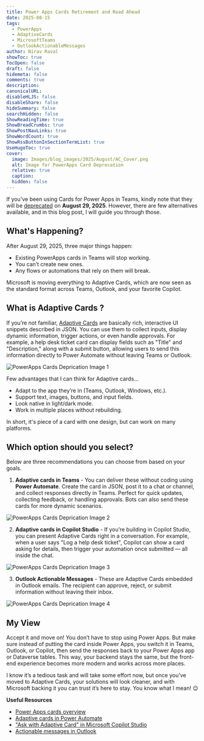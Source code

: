 ```yaml
---
title: Power Apps Cards Retirement and Road Ahead
date: 2025-08-15
tags:
  - PowerApps
  - AdaptiveCards
  - MicrosoftTeams
  - OutlookActionableMessages
author: Nirav Raval
showToc: true
TocOpen: false
draft: false
hidemeta: false
comments: true
description: 
canonicalURL: 
disableHLJS: false
disableShare: false
hideSummary: false
searchHidden: false
ShowReadingTime: true
ShowBreadCrumbs: true
ShowPostNavLinks: true
ShowWordCount: true
ShowRssButtonInSectionTermList: true
UseHugoToc: true
cover:
  image: Images/blog_images/2025/August/AC_Cover.png
  alt: Image for PowerApps Card Deprecation
  relative: true
  caption: 
  hidden: false
---
```


If you’ve been using Cards for Power Apps in Teams, kindly note that they will be [deprecated](https://learn.microsoft.com/en-us/power-platform/important-changes-coming#deprecation-of-cards-for-power-apps) on **August 29, 2025**. However, there are few alternatives available, and in this blog post, I will guide you through those.
## What's Happening?

After August 29, 2025, three major things happen:

- Existing PowerApps cards in Teams will stop working.
- You can’t create new ones.   
- Any flows or automations that rely on them will break.

Microsoft is moving everything to Adaptive Cards, which are now seen as the standard format across Teams, Outlook, and your favorite Copilot.
## What is Adaptive Cards ?

If you’re not familiar, [Adaptive Cards](https://adaptivecards.io/) are basically rich, interactive UI snippets described in JSON. You can use them to collect inputs, display dynamic information, trigger actions, or even handle approvals. For example, a help desk ticket card can display fields such as "Title" and "Description," along with a submit button, allowing users to send this information directly to Power Automate without leaving Teams or Outlook.

![PowerApps Cards Deprication Image 1](/Images/blog_images/2025/August/AC_1.png)

Few advantages that I can think for Adaptive cards...

- Adapt to the app they’re in (Teams, Outlook, Windows, etc.).
- Support text, images, buttons, and input fields.
- Look native in light/dark mode.
- Work in multiple places without rebuilding.

In short, it's piece of a card with one design, but can work on many platforms.

## Which option should you select?

Below are three recommendations you can choose from based on your goals.

1. **Adaptive cards in Teams** - You can deliver these without coding using **Power Automate**. Create the card in JSON, post it to a chat or channel, and collect responses directly in Teams. Perfect for quick updates, collecting feedback, or handling approvals. Bots can also send these cards for more dynamic scenarios.

![PowerApps Cards Deprication Image 2](/Images/blog_images/2025/August/AC_2.png)

2. **Adaptive cards in Copilot Studio** - If you’re building in Copilot Studio, you can present Adaptive Cards right in a conversation. For example, when a user says "Log a help desk ticket", Copilot can show a card asking for details, then trigger your automation once submitted — all inside the chat.

![PowerApps Cards Deprication Image 3](/Images/blog_images/2025/August/AC_3.png)

3. **Outlook Actionable Messages** - These are Adaptive Cards embedded in Outlook emails. The recipient can approve, reject, or submit information without leaving their inbox.

![PowerApps Cards Deprication Image 4](/Images/blog_images/2025/August/AC_4.png)

## My View

Accept it and move on! You don’t have to stop using Power Apps. But make sure instead of putting the card inside Power Apps, you switch it in Teams, Outlook, or Copilot, then send the responses back to your Power Apps app or Dataverse tables. This way, your backend stays the same, but the front-end experience becomes more modern and works across more places.

I know it’s a tedious task and will take some effort now, but once you’ve moved to Adaptive Cards, your solutions will look cleaner, and with Microsoft backing it you can trust it’s here to stay. You know what I mean! 😉

**Useful Resources**

* [Power Apps cards overview](https://learn.microsoft.com/en-us/power-apps/cards/overview)
* [Adaptive cards in Power Automate](https://learn.microsoft.com/en-us/power-automate/overview-adaptive-cards)
* ["Ask with Adaptive Card" in Microsoft Copilot Studio](https://learn.microsoft.com/en-us/microsoft-copilot-studio/authoring-ask-with-adaptive-card)
* [Actionable messages in Outlook](https://learn.microsoft.com/en-us/outlook/actionable-messages/)

